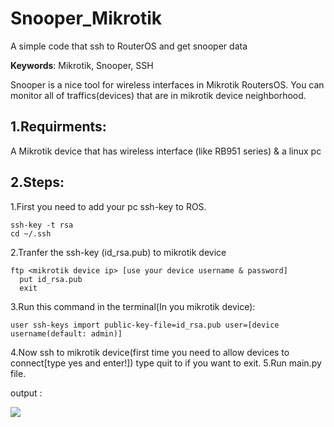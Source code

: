 # Snooper_Mikrotik
A simple code that ssh to RouterOS and get snooper data

**Keywords**: Mikrotik, Snooper, SSH

Snooper is a nice tool for wireless interfaces in Mikrotik RoutersOS. You can monitor all of traffics(devices) that are in mikrotik device neighborhood.

## 1\.Requirments:
  A Mikrotik device that has wireless interface (like RB951 series) & a linux pc

## 2\.Steps:
1.First you need to add your pc ssh-key to ROS.
```
ssh-key -t rsa
cd ~/.ssh
```
2.Tranfer the ssh-key (id_rsa.pub) to mikrotik device
```
ftp <mikrotik device ip> [use your device username & password]
  put id_rsa.pub
  exit
```  
3.Run this command in the terminal(In you mikrotik device):
```
user ssh-keys import public-key-file=id_rsa.pub user=[device username(default: admin)]
```
4.Now ssh to mikrotik device(first time you need to allow devices to connect[type yes and enter!])
  type quit to if you want to exit.
5.Run main.py file.

  output : 
  
  
  ![](https://github.com/hadi2f244/snooper_mikrotik/blob/master/output.png) 
